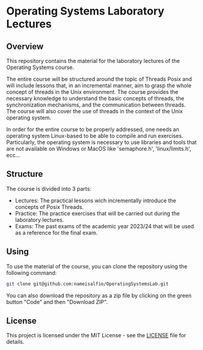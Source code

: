 # Operating Systems Laboratory Lectures

## Overview

This repository contains the material for the laboratory lectures of the Operating Systems course.

The entire course will be structured around the topic of Threads Posix and will include lessons that, in an incremental manner, aim to grasp the whole concept of threads in the Unix environment. The course provides the necessary knowledge to understand the basic concepts of threads, the synchronization mechanisms, and the communication between threads. The course will also cover the use of threads in the context of the Unix operating system.

In order for the entire course to be properly addressed, one needs an operating system Linux-based to be able to compile and run exercises. Particularly, the operating system is necessary to use libraries and tools that are not available on Windows or MacOS like 'semaphore.h', 'linux/limits.h', ecc...

## Structure

The course is divided into 3 parts:

- Lectures: The practical lessons wich incrementally introduce the concepts of Posix Threads.
- Practice: The practice exercises that will be carried out during the laboratory lectures.
- Exams: The past exams of the academic year 2023/24 that will be used as a reference for the final exam.

## Using

To use the material of the course, you can clone the repository using the following command:

```bash
git clone git@github.com:nameisalfio/OperatingSystemsLab.git
```

You can also download the repository as a zip file by clicking on the green button "Code" and then "Download ZIP".

## License

This project is licensed under the MIT License - see the [LICENSE](LICENSE) file for details.   